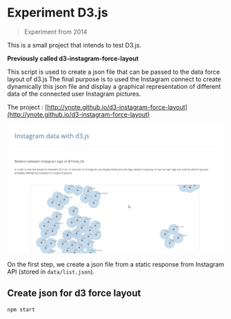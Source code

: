 # Experiment D3.js

> Experiment from 2014

This is a small project that intends to test D3.js.

**Previously called d3-instagram-force-layout**

This script is used to create a json file that can be passed to the data force layout of d3.js
The final purpose is to used the Instagram connect to create dynamically this json file and display a graphical representation of different data of the connected user Instagram pictures.

The project : [http://ynote.github.io/d3-instagram-force-layout](http://ynote.github.io/d3-instagram-force-layout)

![Yay! A cool graph :D](https://raw.githubusercontent.com/Ynote/d3-instagram-force-layout/master/d3-instagram-force-layout.jpg)

On the first step, we create a json file from a static response from Instagram API (stored in `data/list.json`).
## Create json for d3 force layout
    npm start

